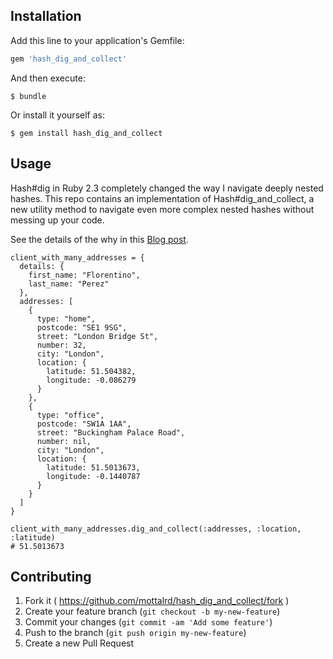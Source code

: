 ## Installation

Add this line to your application's Gemfile:

```ruby
gem 'hash_dig_and_collect'
```

And then execute:

    $ bundle

Or install it yourself as:

    $ gem install hash_dig_and_collect

## Usage

Hash#dig  in Ruby 2.3 completely changed the way I navigate deeply nested hashes. This repo contains an implementation of 
Hash#dig_and_collect, a new utility method to navigate even more complex nested hashes without messing up your code. 

See the details of the why in this [Blog post](http://www.alfredo.motta.name/making-ruby-hashdig-even-more-awesome-introducing-hashdig_and_collect).

```
client_with_many_addresses = {
  details: {
    first_name: "Florentino",
    last_name: "Perez"
  },
  addresses: [
    {
      type: "home",
      postcode: "SE1 9SG",
      street: "London Bridge St",
      number: 32,
      city: "London",
      location: {
        latitude: 51.504382,
        longitude: -0.086279
      }
    },
    {
      type: "office",
      postcode: "SW1A 1AA",
      street: "Buckingham Palace Road",
      number: nil,
      city: "London",
      location: {
        latitude: 51.5013673,
        longitude: -0.1440787
      }
    }
  ]
}

client_with_many_addresses.dig_and_collect(:addresses, :location, :latitude)
# 51.5013673
```

## Contributing

1. Fork it ( https://github.com/mottalrd/hash_dig_and_collect/fork )
2. Create your feature branch (`git checkout -b my-new-feature`)
3. Commit your changes (`git commit -am 'Add some feature'`)
4. Push to the branch (`git push origin my-new-feature`)
5. Create a new Pull Request
